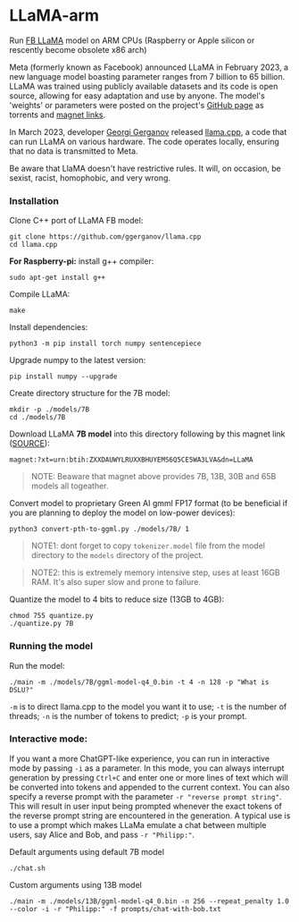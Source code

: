# LLaMA-arm
Run [FB LLaMA](https://github.com/facebookresearch/llama/) model on ARM CPUs (Raspberry or Apple silicon or rescently become obsolete x86 arch)

Meta (formerly known as Facebook) announced LLaMA in February 2023, a new language model boasting parameter ranges from 7 billion to 65 billion. LLaMA was trained using publicly available datasets and its code is open source, allowing for easy adaptation and use by anyone. The model's 'weights' or parameters were posted on the project's [GitHub page](https://github.com/facebookresearch/llama/) as torrents and [magnet links](https://github.com/facebookresearch/llama/pull/73).

In March 2023, developer [Georgi Gerganov](https://github.com/ggerganov) released [llama.cpp](https://github.com/ggerganov/llama.cpp), a code that can run LLaMA on various hardware. The code operates locally, ensuring that no data is transmitted to Meta.


Be aware that LlaMA doesn't have restrictive rules. It will, on occasion, be sexist, racist, homophobic, and very wrong.

### Installation
Clone C++ port of LLaMA FB model:
```shell
git clone https://github.com/ggerganov/llama.cpp
cd llama.cpp
```
**For Raspberry-pi:** install g++ compiler:
```shell
sudo apt-get install g++
```
Compile LLaMA:
```shell
make
```

Install dependencies:
```shell
python3 -m pip install torch numpy sentencepiece
```

Upgrade numpy to the latest version:
```shell
pip install numpy --upgrade
```

Create directory structure for the 7B model:
```shell
mkdir -p ./models/7B
cd ./models/7B
```
Download LLaMA **7B model** into this directory following by this magnet link ([SOURCE](https://github.com/facebookresearch/llama/pull/73)):

```shell
magnet:?xt=urn:btih:ZXXDAUWYLRUXXBHUYEMS6Q5CE5WA3LVA&dn=LLaMA
```
> NOTE: Beaware that magnet above provides 7B, 13B, 30B and 65B models all togeather.

Convert model to proprietary Green AI gmml FP17 format (to be beneficial if you are planning to deploy the model on low-power devices):
```shell
python3 convert-pth-to-ggml.py ./models/7B/ 1
```
>NOTE1: dont forget to copy `tokenizer.model` file from the model directory to the `models` directory of the project.

> NOTE2: this is extremely memory intensive step, uses at least 16GB RAM. It's also super slow and prone to failure.

Quantize the model to 4 bits to reduce size (13GB to 4GB):
```shell
chmod 755 quantize.py
./quantize.py 7B
```

### Running the model
Run the model:
```shell
./main -m ./models/7B/ggml-model-q4_0.bin -t 4 -n 128 -p "What is DSLU?"
```
`-m` is to direct llama.cpp to the model you want it to use; 
`-t` is the number of threads; 
`-n` is the number of tokens to predict; 
`-p` is your prompt.


### Interactive mode:
If you want a more ChatGPT-like experience, you can run in interactive mode by passing `-i` as a parameter. In this mode, you can always interrupt generation by pressing `Ctrl+C` and enter one or more lines of text which will be converted into tokens and appended to the current context. You can also specify a reverse prompt with the parameter `-r "reverse prompt string"`. This will result in user input being prompted whenever the exact tokens of the reverse prompt string are encountered in the generation. A typical use is to use a prompt which makes LLaMa emulate a chat between multiple users, say Alice and Bob, and pass `-r "Philipp:"`.


Default arguments using default 7B model
```shell
./chat.sh
```
Custom arguments using 13B model
```shell
./main -m ./models/13B/ggml-model-q4_0.bin -n 256 --repeat_penalty 1.0 --color -i -r "Philipp:" -f prompts/chat-with-bob.txt
```
